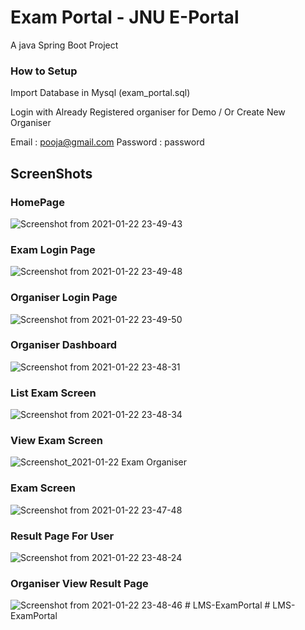 # Exam Portal - JNU E-Portal

A java Spring Boot Project 

### How to Setup
Import Database in Mysql  (exam_portal.sql)

Login with Already Registered organiser for Demo / Or Create New Organiser  

Email : pooja@gmail.com
Password : password


## ScreenShots

### HomePage

![Screenshot from 2021-01-22 23-49-43](https://user-images.githubusercontent.com/35486010/105529872-0f71b400-5d0d-11eb-9441-d931e7135d37.png)

### Exam Login Page

![Screenshot from 2021-01-22 23-49-48](https://user-images.githubusercontent.com/35486010/105529877-113b7780-5d0d-11eb-9ac7-3d943098b035.png)

### Organiser Login Page

![Screenshot from 2021-01-22 23-49-50](https://user-images.githubusercontent.com/35486010/105529878-126ca480-5d0d-11eb-8f34-39db24feb940.png)

### Organiser Dashboard

![Screenshot from 2021-01-22 23-48-31](https://user-images.githubusercontent.com/35486010/105529885-1698c200-5d0d-11eb-9387-480d3172026f.png)

### List Exam Screen 

![Screenshot from 2021-01-22 23-48-34](https://user-images.githubusercontent.com/35486010/105529905-1ac4df80-5d0d-11eb-87ff-f08b6de945d4.png)

### View Exam Screen 
![Screenshot_2021-01-22 Exam Organiser](https://user-images.githubusercontent.com/35486010/105530090-5495e600-5d0d-11eb-82b9-510acc1096dd.png)

### Exam Screen 
![Screenshot from 2021-01-22 23-47-48](https://user-images.githubusercontent.com/35486010/105529923-20bac080-5d0d-11eb-97a7-ee5a4cfabc48.png)

### Result Page For User
![Screenshot from 2021-01-22 23-48-24](https://user-images.githubusercontent.com/35486010/105529941-287a6500-5d0d-11eb-95b3-80c19615645d.png)

### Organiser View Result Page
![Screenshot from 2021-01-22 23-48-46](https://user-images.githubusercontent.com/35486010/105529953-2e704600-5d0d-11eb-9b5e-c1e7743feff5.png)
#   L M S - E x a m P o r t a l  
 #   L M S - E x a m P o r t a l  
 